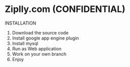 Ziplly.com (CONFIDENTIAL)
======

INSTALLATION

1. Download the source code
2. Install google app engine plugin
3. Install mysql
4. Run as Web application
5. Work on your own branch
6. Enjoy
